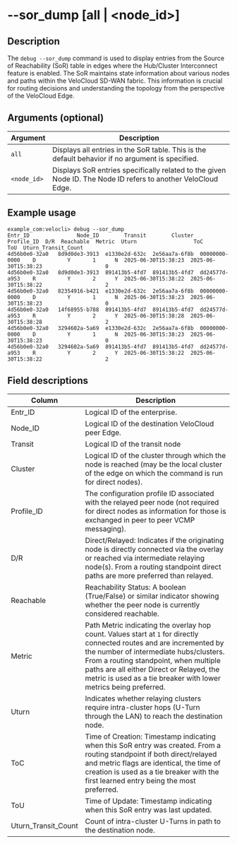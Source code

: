 #	--sor_dump [all | <node_id>]

##	Description
The `debug --sor_dump` command is used to display entries from the Source of Reachability (SoR) table in edges where the Hub/Cluster Interconnect feature is enabled. The SoR maintains state information about various nodes and paths within the VeloCloud SD-WAN fabric. This information is crucial for routing decisions and understanding the topology from the perspective of the VeloCloud Edge.

##  Arguments (optional)
| Argument | Description |
|---|---|
| `all` | Displays all entries in the SoR table. This is the default behavior if no argument is specified. |
| `<node_id>` | Displays SoR entries specifically related to the given Node ID. The Node ID refers to another VeloCloud Edge. |

##  Example usage
```
example_com:velocli> debug --sor_dump
Entr_ID               Node_ID        Transit        Cluster     Profile_ID  D/R  Reachable  Metric  Uturn                  ToC                  ToU  Uturn_Transit_Count
4d56b0e0-32a0   8d9d0de3-3913  e1330e2d-632c  2e56aa7a-6f8b  00000000-0000    D          Y       1      N  2025-06-30T15:38:23  2025-06-30T15:38:23                    0
4d56b0e0-32a0   8d9d0de3-3913  891413b5-4fd7  891413b5-4fd7  dd24577d-a953    R          Y       2      Y  2025-06-30T15:38:22  2025-06-30T15:38:22                    2
4d56b0e0-32a0   82354916-b421  e1330e2d-632c  2e56aa7a-6f8b  00000000-0000    D          Y       1      N  2025-06-30T15:38:23  2025-06-30T15:38:23                    0
4d56b0e0-32a0   14f68955-b788  891413b5-4fd7  891413b5-4fd7  dd24577d-a953    R          Y       2      Y  2025-06-30T15:38:28  2025-06-30T15:38:28                    2
4d56b0e0-32a0   3294602a-5a69  e1330e2d-632c  2e56aa7a-6f8b  00000000-0000    D          Y       1      N  2025-06-30T15:38:23  2025-06-30T15:38:23                    0
4d56b0e0-32a0   3294602a-5a69  891413b5-4fd7  891413b5-4fd7  dd24577d-a953    R          Y       2      Y  2025-06-30T15:38:22  2025-06-30T15:38:22                    2
```

##  Field descriptions
| Column | Description |
|---|---|
| Entr_ID | Logical ID of the enterprise. |
| Node_ID | Logical ID of the destination VeloCloud peer Edge. |
| Transit | Logical ID of the transit node |
| Cluster | Logical ID of the cluster through which the node is reached (may be the local cluster of the edge on which the command is run for direct nodes). |
| Profile_ID | The configuration profile ID associated with the relayed peer node (not required for direct nodes as information for those is exchanged in peer to peer VCMP messaging). |
| D/R | Direct/Relayed: Indicates if the originating node is directly connected via the overlay or reached via intermediate relaying node(s).  From a routing standpoint direct paths are more preferred than relayed. |
| Reachable | Reachability Status: A boolean (True/False) or similar indicator showing whether the peer node is currently considered reachable. |
| Metric | Path Metric indicating the overlay hop count.  Values start at `1` for directly connected routes and are incremented by the number of intermediate hubs/clusters.  From a routing standpoint, when multiple paths are all either Direct or Relayed, the metric is used as a tie breaker with lower metrics being preferred. |
| Uturn | Indicates whether relaying clusters require intra-cluster hops (U-Turn through the LAN) to reach the destination node. |
| ToC | Time of Creation: Timestamp indicating when this SoR entry was created.  From a routing standpoint if both direct/relayed and metric flags are identical, the time of creation is used as a tie breaker with the first learned entry being the most preferred. |
| ToU | Time of Update: Timestamp indicating when this SoR entry was last updated. |
| Uturn_Transit_Count | Count of intra-cluster U-Turns in path to the destination node. |
